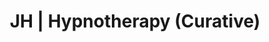---
title: 'JH | Hypnotherapy (Curative)'
layout: 'layouts/hypnotherapy.html'
canonical: 'https://www.justinehodgsonhypnotherapy.com/hypnotherapy/'
background: 'hypno-colour'
detailshypno: 
    image1: 'https://res.cloudinary.com/peggy-co/image/upload/v1596191537/Well%20Being/wb8_hhcenn.jpg'
    alt1: 'A picture spelling out the phrase I feel like making dreams come true'
    title1: 'Hypnotherapy'
    para1: 'Hypnotherapy is a natural therapy that can help you to cope with the problems and challenges of everyday life like anxiety, phobias, fears, self esteem or even addiction to name but a few.'
    para2: 'Hypnotherapy is a natural therapy that can help you to cope with the problems and challenges of everyday life like Anxiety, phobias or fears, self esteem, addiction ie smoking and Weightlose to name but a few. Curative is more a more holistic feel to the sessions and work we do together.The word is derived from ‘hypno’ - relating to ‘hypnosis’, and ‘therapy’ because of the therapeutic suggestions that are given during treatment.'
    para3: 'Hypnosis is an enhanced state of relaxation. You are not asleep, but it is something like a state just before you drift off to sleep - you can still hear everything, speak and even move around if you wished to. When you are in that state, your subconscious mind is more accessible and open to suggestion.'
    para4: 'It can be used to treat anxiety, phobias, compulsions (like over eating) and addictions (like smoking). It can help with pain management and can ease the symptoms of chronic conditions such as asthma and IBS. Although it cannot cure physical illnesses or infections, it can help boost the immune system and improve our ability to manage illness.'
    para5: 'If you think Hypnotherapy can help you or someone you know, just go ahead and contact me.'
---